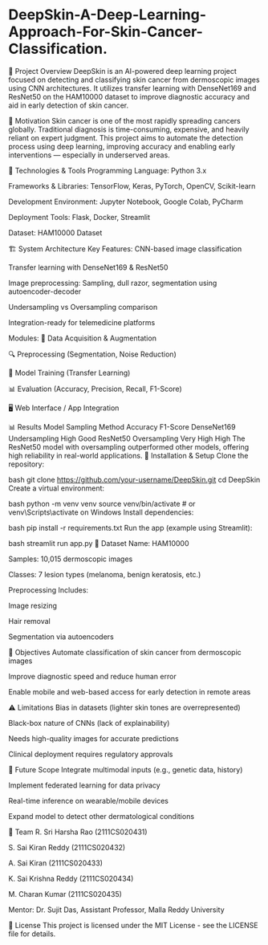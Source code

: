 # DeepSkin-A-Deep-Learning-Approach-For-Skin-Cancer-Classification.
📌 Project Overview
DeepSkin is an AI-powered deep learning project focused on detecting and classifying skin cancer from dermoscopic images using CNN architectures. It utilizes transfer learning with DenseNet169 and ResNet50 on the HAM10000 dataset to improve diagnostic accuracy and aid in early detection of skin cancer.

🧠 Motivation
Skin cancer is one of the most rapidly spreading cancers globally. Traditional diagnosis is time-consuming, expensive, and heavily reliant on expert judgment. This project aims to automate the detection process using deep learning, improving accuracy and enabling early interventions — especially in underserved areas.

🧪 Technologies & Tools
Programming Language: Python 3.x

Frameworks & Libraries: TensorFlow, Keras, PyTorch, OpenCV, Scikit-learn

Development Environment: Jupyter Notebook, Google Colab, PyCharm

Deployment Tools: Flask, Docker, Streamlit

Dataset: HAM10000 Dataset

🏗️ System Architecture
Key Features:
CNN-based image classification

Transfer learning with DenseNet169 & ResNet50

Image preprocessing: Sampling, dull razor, segmentation using autoencoder-decoder

Undersampling vs Oversampling comparison

Integration-ready for telemedicine platforms

Modules:
📁 Data Acquisition & Augmentation

🔍 Preprocessing (Segmentation, Noise Reduction)

🧠 Model Training (Transfer Learning)

📊 Evaluation (Accuracy, Precision, Recall, F1-Score)

🖥️ Web Interface / App Integration

📊 Results
Model	Sampling Method	Accuracy	F1-Score
DenseNet169	Undersampling	High	Good
ResNet50	Oversampling	Very High	High
The ResNet50 model with oversampling outperformed other models, offering high reliability in real-world applications.
🚀 Installation & Setup
Clone the repository:

bash
git clone https://github.com/your-username/DeepSkin.git
cd DeepSkin
Create a virtual environment:

bash
python -m venv venv
source venv/bin/activate  # or venv\Scripts\activate on Windows
Install dependencies:

bash
pip install -r requirements.txt
Run the app (example using Streamlit):

bash
streamlit run app.py
📁 Dataset
Name: HAM10000

Samples: 10,015 dermoscopic images

Classes: 7 lesion types (melanoma, benign keratosis, etc.)

Preprocessing Includes:

Image resizing

Hair removal

Segmentation via autoencoders

🎯 Objectives
Automate classification of skin cancer from dermoscopic images

Improve diagnostic speed and reduce human error

Enable mobile and web-based access for early detection in remote areas

⚠️ Limitations
Bias in datasets (lighter skin tones are overrepresented)

Black-box nature of CNNs (lack of explainability)

Needs high-quality images for accurate predictions

Clinical deployment requires regulatory approvals

🔮 Future Scope
Integrate multimodal inputs (e.g., genetic data, history)

Implement federated learning for data privacy

Real-time inference on wearable/mobile devices

Expand model to detect other dermatological conditions

🤝 Team
R. Sri Harsha Rao (2111CS020431)

S. Sai Kiran Reddy (2111CS020432)

A. Sai Kiran (2111CS020433)

K. Sai Krishna Reddy (2111CS020434)

M. Charan Kumar (2111CS020435)

Mentor: Dr. Sujit Das, Assistant Professor, Malla Reddy University

📜 License
This project is licensed under the MIT License - see the LICENSE file for details.

